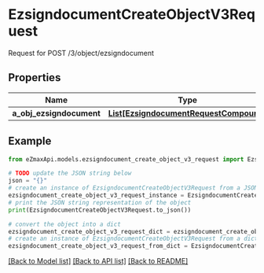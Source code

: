 # EzsigndocumentCreateObjectV3Request

Request for POST /3/object/ezsigndocument

## Properties

Name | Type | Description | Notes
------------ | ------------- | ------------- | -------------
**a_obj_ezsigndocument** | [**List[EzsigndocumentRequestCompound]**](EzsigndocumentRequestCompound.md) |  | 

## Example

```python
from eZmaxApi.models.ezsigndocument_create_object_v3_request import EzsigndocumentCreateObjectV3Request

# TODO update the JSON string below
json = "{}"
# create an instance of EzsigndocumentCreateObjectV3Request from a JSON string
ezsigndocument_create_object_v3_request_instance = EzsigndocumentCreateObjectV3Request.from_json(json)
# print the JSON string representation of the object
print(EzsigndocumentCreateObjectV3Request.to_json())

# convert the object into a dict
ezsigndocument_create_object_v3_request_dict = ezsigndocument_create_object_v3_request_instance.to_dict()
# create an instance of EzsigndocumentCreateObjectV3Request from a dict
ezsigndocument_create_object_v3_request_from_dict = EzsigndocumentCreateObjectV3Request.from_dict(ezsigndocument_create_object_v3_request_dict)
```
[[Back to Model list]](../README.md#documentation-for-models) [[Back to API list]](../README.md#documentation-for-api-endpoints) [[Back to README]](../README.md)


